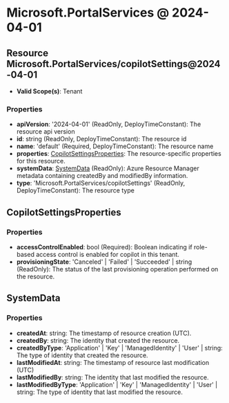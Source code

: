 # Microsoft.PortalServices @ 2024-04-01

## Resource Microsoft.PortalServices/copilotSettings@2024-04-01
* **Valid Scope(s)**: Tenant
### Properties
* **apiVersion**: '2024-04-01' (ReadOnly, DeployTimeConstant): The resource api version
* **id**: string (ReadOnly, DeployTimeConstant): The resource id
* **name**: 'default' (Required, DeployTimeConstant): The resource name
* **properties**: [CopilotSettingsProperties](#copilotsettingsproperties): The resource-specific properties for this resource.
* **systemData**: [SystemData](#systemdata) (ReadOnly): Azure Resource Manager metadata containing createdBy and modifiedBy information.
* **type**: 'Microsoft.PortalServices/copilotSettings' (ReadOnly, DeployTimeConstant): The resource type

## CopilotSettingsProperties
### Properties
* **accessControlEnabled**: bool (Required): Boolean indicating if role-based access control is enabled for copilot in this tenant.
* **provisioningState**: 'Canceled' | 'Failed' | 'Succeeded' | string (ReadOnly): The status of the last provisioning operation performed on the resource.

## SystemData
### Properties
* **createdAt**: string: The timestamp of resource creation (UTC).
* **createdBy**: string: The identity that created the resource.
* **createdByType**: 'Application' | 'Key' | 'ManagedIdentity' | 'User' | string: The type of identity that created the resource.
* **lastModifiedAt**: string: The timestamp of resource last modification (UTC)
* **lastModifiedBy**: string: The identity that last modified the resource.
* **lastModifiedByType**: 'Application' | 'Key' | 'ManagedIdentity' | 'User' | string: The type of identity that last modified the resource.

